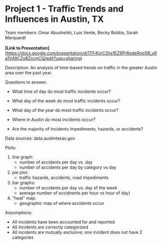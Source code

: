 # Project 1 - Traffic Trends and Influences in Austin, TX

Team members:
Omar Abusheikh,
Luis Verde,
Becky Bobba,
Sarah Marquardt
<br><br>**[Link to Presentation]**(https://docs.google.com/presentation/d/1TF4UrC2hs1EZ9PrRqdeRnq1IR_v6a1V49CZq8ZrcmCQ/edit?usp=sharing)

Description:
An analysis of time-based trends on traffic in the greater Austin area over the past year.

Questions to answer:
- What time of day do most traffic incidents occur?

- What day of the week do most traffic incidents occur?
  
- What day of the year do most traffic incidents occur?
  
- Where in Austin do most incidents occur?

- Are the majority of incidents impediments, hazards, or accidents? 


Data sources: 
data.austintexas.gov


Plots:
1. line graph:
	- number of accidents per day vs. day
	- number of accidents per day by category vs day
2. pie plot:
	- traffic hazards, accidents, road impediments
3. bar graphs:
	- number of accidents per day vs. day of the week
	- average number of accidnents per hour vs hour of day)
4. "heat" map:
	- geographic map of where accidents occur


Assumptions:
- All incidents have been accounted for and reported
- All incidents are correctly categorized
- All incidents are mutually exclusive; one incident does not have 2 categories


